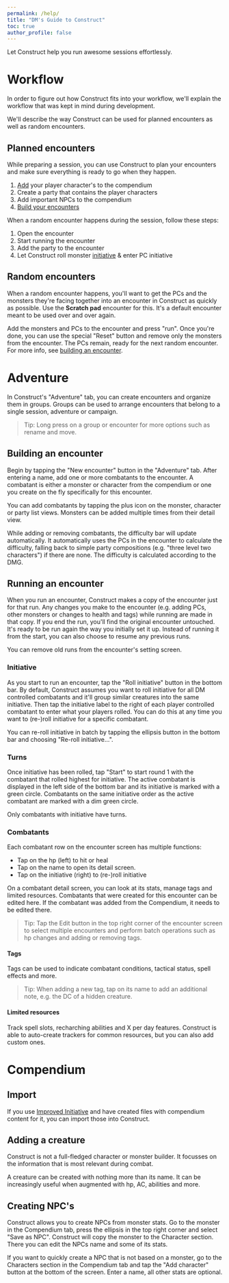 ```yaml
---
permalink: /help/
title: "DM's Guide to Construct"
toc: true
author_profile: false
---
```


Let Construct help you run awesome sessions effortlessly. 

# Workflow
In order to figure out how Construct fits into your workflow, we'll explain the workflow that was kept in mind during development.

We'll describe the way Construct can be used for planned encounters as well as random encounters.

## Planned encounters
While preparing a session, you can use Construct to plan your encounters and make sure everything is ready to go when they happen.

1. [Add](#adding-a-creature) your player character's to the compendium
2. Create a party that contains the player characters
3. Add important NPCs to the compendium 
4. [Build your encounters](#building-an-encounter)

When a random encounter happens during the session, follow these steps:

1. Open the encounter
2. Start running the encounter
3. Add the party to the encounter
4. Let Construct roll monster [initiative](#initiative) & enter PC initiative

## Random encounters
When a random encounter happens, you'll want to get the PCs and the monsters they're facing together into an encounter in Construct as quickly as possible. Use the **Scratch pad** encounter for this. It's a default encounter meant to be used over and over again.

Add the monsters and PCs to the encounter and press "run". Once you're done, you can use the special "Reset" button and remove only the monsters from the encounter. The PCs remain, ready for the next random encounter. For more info, see [building an encounter](#building-an-encounter).

# Adventure
In Construct's "Adventure" tab, you can create encounters and organize them in groups. Groups can be used to arrange encounters that belong to a single session, adventure or campaign.

> Tip: Long press on a group or encounter for more options such as rename and move.

## Building an encounter
Begin by tapping the "New encounter" button in the "Adventure" tab. After entering a name, add one or more combatants to the encounter. A combatant is either a monster or character from the compendium or one you create on the fly specifically for this encounter.

You can add combatants by tapping the plus icon on the monster, character or party list views. Monsters can be added multiple times from their detail view.

While adding or removing combatants, the difficulty bar will update automatically. It automatically uses the PCs in the encounter to calculate the difficulty, falling back to simple party compositions (e.g. "three level two characters") if there are none. The difficulty is calculated according to the DMG.

## Running an encounter
When you run an encounter, Construct makes a copy of the encounter just for that run. Any changes you make to the encounter (e.g. adding PCs, other monsters or changes to health and tags) while running are made in that copy. If you end the run, you'll find the original encounter untouched. It's ready to be run again the way you initially set it up. Instead of running it from the start, you can also choose to resume any previous runs.

You can remove old runs from the encounter's setting screen.

### Initiative
As you start to run an encounter, tap the "Roll initiative" button in the bottom bar. By default, Construct assumes you want to roll initiative for all DM controlled combatants and it'll group similar creatures into the same initiative. Then tap the initiative label to the right of each player controlled combatant to enter what your players rolled. You can do this at any time you want to (re-)roll initiative for a specific combatant.

You can re-roll initiative in batch by tapping the ellipsis button in the bottom bar and choosing "Re-roll initiative...".

### Turns
Once initiative has been rolled, tap "Start" to start round 1 with the combatant that rolled highest for initiative. The active combatant is displayed in the left side of the bottom bar and its initiative is marked with a green circle. Combatants on the same initiative order as the active combatant are marked with a dim green circle.

Only combatants with initiative have turns.

### Combatants
Each combatant row on the encounter screen has multiple functions:
- Tap on the hp (left) to hit or heal
- Tap on the name to open its detail screen.
- Tap on the initiative (right) to (re-)roll initiative 

On a combatant detail screen, you can look at its stats, manage tags and limited resources. Combatants that were created for this encounter can be edited here. If the combatant was added from the Compendium, it needs to be edited there.

> Tip: Tap the Edit button in the top right corner of the encounter screen to select multiple encounters and perform batch operations such as hp changes and adding or removing tags.

#### Tags

Tags can be used to indicate combatant conditions, tactical status, spell effects and more.

> Tip: When adding a new tag, tap on its name to add an additional note, e.g. the DC of a hidden creature.

#### Limited resources
Track spell slots, recharching abilities and X per day features. Construct is able to auto-create trackers for common resources, but you can also add custom ones.

# Compendium
## Import
If you use [Improved Initiative](https://www.improved-initiative.com) and have created files with compendium content for it, you can import those into Construct.

## Adding a creature
Construct is not a full-fledged character or monster builder. It focusses on the information that is most relevant during combat.

A creature can be created with nothing more than its name. It can be increasingly useful when augmented with hp, AC, abilities and more.

## Creating NPC's
Construct allows you to create NPCs from monster stats. Go to the monster in the Compendium tab, press the ellipsis in the top right corner and select "Save as NPC". Construct will copy the monster to the Character section. There you can edit the NPCs name and some of its stats.

If you want to quickly create a NPC that is not based on a monster, go to the Characters section in the Compendium tab and tap the "Add character" button at the bottom of the screen. Enter a name, all other stats are optional.
